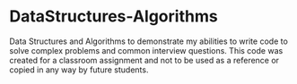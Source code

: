 # DataStructures-Algorithms
Data Structures and Algorithms to demonstrate my abilities to write code to solve complex problems and common interview questions. This code was created for a classroom assignment and not to be used as a reference or copied in any way by future students.
